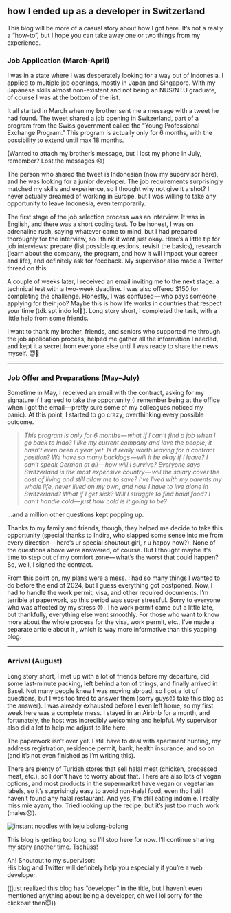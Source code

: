 ## how I ended up as a developer in Switzerland

This blog will be more of a casual story about how I got here. It’s not a really a “how-to”, but I hope you can take away one or two things from my experience.

### Job Application (March-April)

I was in a state where I was desperately looking for a way out of Indonesia. I applied to multiple job openings, mostly in Japan and Singapore. With my Japanese skills almost non-existent and not being an NUS/NTU graduate, of course I was at the bottom of the list.

It all started in March when my brother sent me a message with a tweet he had found. The tweet shared a job opening in Switzerland, part of a program from the Swiss government called the “Young Professional Exchange Program.” This program is actually only for 6 months, with the possibility to extend until max 18 months.

(Wanted to attach my brother’s message, but I lost my phone in July, remember? Lost the messages 😞)

The person who shared the tweet is Indonesian (now my supervisor here), and he was looking for a junior developer. The job requirements surprisingly matched my skills and experience, so I thought why not give it a shot? I never actually dreamed of working in Europe, but I was willing to take any opportunity to leave Indonesia, even temporarily.

The first stage of the job selection process was an interview. It was in English, and there was a short coding test. To be honest, I was on adrenaline rush, saying whatever came to mind, but I had prepared thoroughly for the interview, so I think it went just okay. Here’s a little tip for job interviews: prepare (list possible questions, revisit the basics), research (learn about the company, the program, and how it will impact your career and life), and definitely ask for feedback. My supervisor also made a Twitter thread on this:

A couple of weeks later, I received an email inviting me to the next stage: a technical test with a two-week deadline. I was also offered $150 for completing the challenge. Honestly, I was confused — who pays someone applying for their job? Maybe this is how life works in countries that respect your time (tdk spt indo lol🫠). Long story short, I completed the task, with a little help from some friends.

I want to thank my brother, friends, and seniors who supported me through the job application process, helped me gather all the information I needed, and kept it a secret from everyone else until I was ready to share the news myself. 😇🤫

---

### Job Offer and Preparations (May–July)

Sometime in May, I received an email with the contract, asking for my signature if I agreed to take the opportunity (I remember being at the office when I got the email — pretty sure some of my colleagues noticed my panic). At this point, I started to go crazy, overthinking every possible outcome.

> _This program is only for 6 months — what if I can’t find a job when I go back to Indo? I like my current company and love the people; it hasn’t even been a year yet. Is it really worth leaving for a contract position? We have so many backlogs — will it be okay if I leave? I can’t speak German at all — how will I survive? Everyone says Switzerland is the most expensive country — will the salary cover the cost of living and still allow me to save? I’ve lived with my parents my whole life, never lived on my own, and now I have to live alone in Switzerland? What if I get sick? Will I struggle to find halal food? I can’t handle cold — just how cold is it going to be?_

…and a million other questions kept popping up.

Thanks to my family and friends, though, they helped me decide to take this opportunity (special thanks to Indira, who slapped some sense into me from every direction — here’s ur special shoutout girl, r u happy now?). None of the questions above were answered, of course. But I thought maybe it's time to step out of my comfort zone — what’s the worst that could happen? So, well, I signed the contract.

From this point on, my plans were a mess. I had so many things I wanted to do before the end of 2024, but I guess everything got postponed. Now, I had to handle the work permit, visa, and other required documents. I’m terrible at paperwork, so this period was super stressful. Sorry to everyone who was affected by my stress 😞. The work permit came out a little late, but thankfully, everything else went smoothly. For those who want to know more about the whole process for the visa, work permit, etc., I’ve made a separate article about it <link>, which is way more informative than this yapping blog.

---

### Arrival (August)

Long story short, I met up with a lot of friends before my departure, did some last-minute packing, left behind a ton of things, and finally arrived in Basel. Not many people knew I was moving abroad, so I got a lot of questions, but I was too tired to answer them (sorry guys😞 take this blog as the answer). I was already exhausted before I even left home, so my first week here was a complete mess. I stayed in an Airbnb for a month, and fortunately, the host was incredibly welcoming and helpful. My supervisor also did a lot to help me adjust to life here.

The paperwork isn’t over yet. I still have to deal with apartment hunting, my address registration, residence permit, bank, health insurance, and so on (and it’s not even finished as I’m writing this).

There are plenty of Turkish stores that sell halal meat (chicken, processed meat, etc.), so I don’t have to worry about that. There are also lots of vegan options, and most products in the supermarket have vegan or vegetarian labels, so it’s surprisingly easy to avoid non-halal food, even tho I still haven’t found any halal restaurant. And yes, I’m still eating indomie. I really miss mie ayam, tho. Tried looking up the recipe, but it’s just too much work (males😞).

![instant noodles with keju bolong-bolong](https://cdn-images-1.medium.com/max/1000/1*f4Y7BOW935Q13_DFKBVo2Q.png "instant noodles with keju bolong-bolong")

This blog is getting too long, so I’ll stop here for now. I’ll continue sharing my story another time. Tschüss!

Ah! Shoutout to my supervisor: <link>\
His blog and Twitter will definitely help you especially if you’re a web developer.

<spoiler>((just realized this blog has “developer” in the title, but I haven’t even mentioned anything about being a developer, oh well lol sorry for the clickbait then😇))</spoiler>
